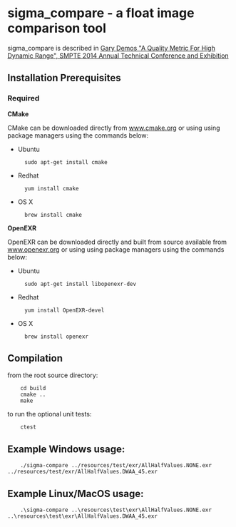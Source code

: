 # sigma_compare - a float image comparison tool
sigma_compare is described in [Gary Demos "A Quality Metric For High Dynamic Range", SMPTE 2014 Annual Technical Conference and Exhibition](https://github.com/michaeldsmith/sigma_compare/blob/main/resources/references/QualityMetricHDR.pdf)

## Installation Prerequisites ##

### Required ###

__CMake__

CMake can be downloaded directly from www.cmake.org or using using package managers using the commands below:

* Ubuntu

        sudo apt-get install cmake

* Redhat

        yum install cmake

* OS X

        brew install cmake
  
__OpenEXR__

OpenEXR can be downloaded directly and built from source available from www.openexr.org or using using package managers using the commands below:

* Ubuntu

        sudo apt-get install libopenexr-dev

* Redhat

        yum install OpenEXR-devel

* OS X
  
        brew install openexr                

## Compilation ##

from the root source directory:

        cd build
        cmake ..
        make

  to run the optional unit tests:

        ctest

## Example Windows usage: ##

        ./sigma-compare ../resources/test/exr/AllHalfValues.NONE.exr ../resources/test/exr/AllHalfValues.DWAA_45.exr
        
## Example Linux/MacOS usage: ##

        .\sigma-compare ..\resources\test\exr\AllHalfValues.NONE.exr ..\resources\test\exr\AllHalfValues.DWAA_45.exr

        
